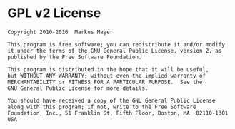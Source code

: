 # GPL v2 License

	Copyright 2010-2016  Markus Mayer
	
	This program is free software; you can redistribute it and/or modify
	it under the terms of the GNU General Public License, version 2, as
	published by the Free Software Foundation.
	
	This program is distributed in the hope that it will be useful,
	but WITHOUT ANY WARRANTY; without even the implied warranty of
	MERCHANTABILITY or FITNESS FOR A PARTICULAR PURPOSE.  See the
	GNU General Public License for more details.
	
	You should have received a copy of the GNU General Public License
	along with this program; if not, write to the Free Software
	Foundation, Inc., 51 Franklin St, Fifth Floor, Boston, MA  02110-1301  USA